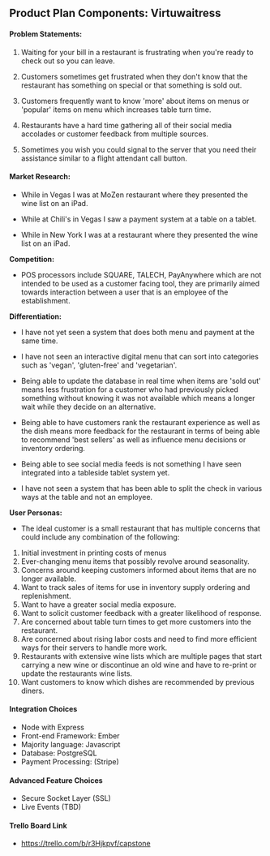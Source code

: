 ## Product Plan Components: Virtuwaitress

#### __Problem Statements:__

1. Waiting for your bill in a restaurant is frustrating when you're ready to check out so you can leave.

2. Customers sometimes get frustrated when they don't know that the restaurant has something on special or that something is sold out.

3. Customers frequently want to know 'more' about items on menus or 'popular' items on menu which increases table turn time.

4. Restaurants have a hard time gathering all of their social media accolades or customer feedback from multiple sources.

5. Sometimes you wish you could signal to the server that you need their assistance similar to a flight attendant call button.

#### __Market Research:__

  - While in Vegas I was at MoZen restaurant where they presented the wine list on an iPad.

  - While at Chili's in Vegas I saw a payment system at a table on a tablet.

  - While in New York I was at a restaurant where they presented the wine list on an iPad.

__Competition:__

  - POS processors include SQUARE, TALECH, PayAnywhere which are not intended to be used as a customer facing tool, they are primarily aimed towards interaction between a user that is an employee of the establishment.

__Differentiation:__
  - I have not yet seen a system that does both menu and payment at the same time.

  - I have not seen an interactive digital menu that can sort into categories such as 'vegan', 'gluten-free' and 'vegetarian'.

  - Being able to update the database in real time when items are 'sold out' means less frustration for a customer who had previously picked something without knowing it was not available which means a longer wait while they decide on an alternative.

  - Being able to have customers rank the restaurant experience as well as the dish means more feedback for the restaurant in terms of being able to recommend 'best sellers' as well as influence menu decisions or inventory ordering.

  - Being able to see social media feeds is not something I have seen integrated into a tableside tablet system yet.

  - I have not seen a system that has been able to split the check in various ways at the table and not an employee.

__User Personas:__

  - The ideal customer is a small restaurant that has multiple concerns that could include any combination of the following:

1. Initial investment in printing costs of menus
2. Ever-changing menu items that possibly revolve around seasonality.
3. Concerns around keeping customers informed about items that are no longer available.
4. Want to track sales of items for use in inventory supply ordering and replenishment.
5. Want to have a greater social media exposure.
6. Want to solicit customer feedback with a greater likelihood of response.
7. Are concerned about table turn times to get more customers into the restaurant.
8. Are concerned about rising labor costs and need to find more efficient ways for their servers to handle more work.
9. Restaurants with extensive wine lists which are multiple pages that start carrying a new wine or discontinue an old wine and have to re-print or update the restaurants wine lists.
10. Want customers to know which dishes are recommended by previous diners.

#### Integration Choices
- Node with Express
- Front-end Framework: Ember
- Majority language: Javascript
- Database: PostgreSQL
- Payment Processing: (Stripe)

#### Advanced Feature Choices
- Secure Socket Layer (SSL)
- Live Events (TBD)

#### Trello Board Link
- https://trello.com/b/r3Hjkpvf/capstone

